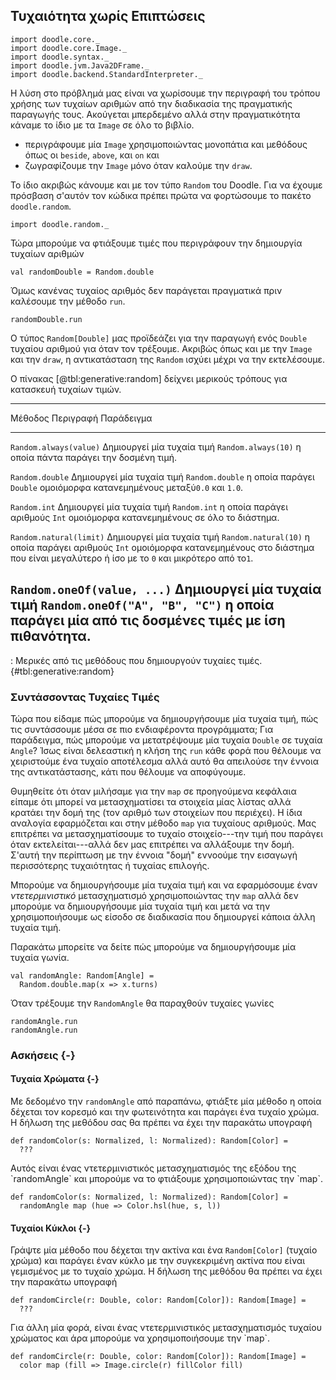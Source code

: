 ## Τυχαιότητα χωρίς Επιπτώσεις

```tut:invisible
import doodle.core._
import doodle.core.Image._
import doodle.syntax._
import doodle.jvm.Java2DFrame._
import doodle.backend.StandardInterpreter._
```

Η λύση στο πρόβλημά μας είναι να χωρίσουμε την περιγραφή του τρόπου χρήσης των τυχαίων αριθμών από την διαδικασία της πραγματικής παραγωγής τους. Ακούγεται μπερδεμένο αλλά στην πραγματικότητα κάναμε το ίδιο με τα `Image` σε όλο το βιβλίο.

- περιγράφουμε μία `Image` χρησιμοποιώντας μονοπάτια και μεθόδους όπως οι `beside`, `above`, και `on` και
- ζωγραφίζουμε την `Image` μόνο όταν καλούμε την `draw`.

Το ίδιο ακριβώς κάνουμε και με τον τύπο `Random` του Doodle. Για να έχουμε πρόσβαση σ'αυτόν τον κώδικα πρέπει πρώτα να φορτώσουμε το πακέτο `doodle.random`.

```tut:silent:book
import doodle.random._
```

Τώρα μπορούμε να φτιάξουμε τιμές που περιγράφουν την δημιουργία τυχαίων αριθμών

```tut:book
val randomDouble = Random.double
```

Όμως κανένας τυχαίος αριθμός δεν παράγεται πραγματικά πριν καλέσουμε την μέθοδο `run`.

```tut:book
randomDouble.run
```

Ο τύπος `Random[Double]` μας προϊδεάζει για την παραγωγή ενός `Double` τυχαίου αριθμού για όταν τον τρέξουμε. Ακριβώς όπως και με την `Image` και την `draw`, η αντικατάσταση της `Random` ισχύει μέχρι να την εκτελέσουμε.

Ο πίνακας [@tbl:generative:random] δείχνει μερικούς τρόπους για κατασκευή τυχαίων τιμών.

----------------------------------------------------------------------------------------
Μέθοδος                    Περιγραφή                       Παράδειγμα
-------------------------- ------------------------------ ------------------------------
`Random.always(value)`     Δημιουργεί μία τυχαία τιμή       `Random.always(10)`
                           η οποία πάντα παράγει την
                           δοσμένη τιμή.

`Random.double`            Δημιουργεί μία τυχαία τιμή       `Random.double`
                           η οποία παράγει `Double`
                           ομοιόμορφα κατανεμημένους
                           μεταξύ`0.0` και `1.0`.

`Random.int`               Δημιουργεί μία τυχαία τιμή        `Random.int`
                           η οποία παράγει αριθμούς `Int`
                           ομοιόμορφα κατανεμημένους
                           σε όλο το διάστημα.

`Random.natural(limit)`    Δημιουργεί μία τυχαία τιμή        `Random.natural(10)`
                           η οποία παράγει αριθμούς `Int`
                           ομοιόμορφα κατανεμημένους
                           στο διάστημα που είναι
                           μεγαλύτερο ή ίσο με το `0`
                           και μικρότερο από το`1`.

`Random.oneOf(value, ...)` Δημιουργεί μία τυχαία τιμή        `Random.oneOf("A", "B", "C")`
                           η οποία παράγει μία από τις
                           δοσμένες τιμές με ίση
                           πιθανότητα.
----------------------------------------------------------------------------------------

: Μερικές από τις μεθόδους που δημιουργούν τυχαίες τιμές. {#tbl:generative:random}


### Συντάσσοντας Τυχαίες Τιμές

Τώρα που είδαμε πώς μπορούμε να δημιουργήσουμε μία τυχαία τιμή, πώς τις συντάσσουμε μέσα σε πιο ενδιαφέροντα προγράμματα; Για παράδειγμα, πώς μπορούμε να μετατρέψουμε μία τυχαία `Double` σε τυχαία `Angle`? Ίσως είναι δελεαστική η κλήση της `run` κάθε φορά που θέλουμε να χειριστούμε ένα τυχαίο αποτέλεσμα αλλά αυτό θα απειλούσε την έννοια της αντικατάστασης, κάτι που θέλουμε να αποφύγουμε.

Θυμηθείτε ότι όταν μιλήσαμε για την `map` σε προηγούμενα κεφάλαια είπαμε ότι μπορεί να μετασχηματίσει τα στοιχεία μίας λίστας αλλά κρατάει την δομή της (τον αριθμό των στοιχείων που περιέχει). Η ίδια αναλογία εφαρμόζεται και στην μέθοδο `map` για τυχαίους αριθμούς. Μας επιτρέπει να μετασχηματίσουμε το τυχαίο στοιχείο---την τιμή που παράγει όταν εκτελείται---αλλά δεν μας επιτρέπει να αλλάξουμε την δομή. Σ'αυτή την περίπτωση με την έννοια "δομή" εννοούμε την εισαγωγή περισσότερης τυχαιότητας ή τυχαίας επιλογής.

Μπορούμε να δημιουργήσουμε μία τυχαία τιμή και να εφαρμόσουμε έναν *ντετερμινιστικό* μετασχηματισμό χρησιμοποιώντας την `map` αλλά δεν μπορούμε να δημιουργήσουμε μία τυχαία τιμή και μετά να την χρησιμοποιήσουμε ως είσοδο σε διαδικασία που δημιουργεί κάποια άλλη τυχαία τιμή.

Παρακάτω μπορείτε να δείτε πώς μπορούμε να δημιουργήσουμε μία τυχαία γωνία.

```tut:silent:book
val randomAngle: Random[Angle] =
  Random.double.map(x => x.turns)
```

Όταν τρέξουμε την `RandomAngle` θα παραχθούν τυχαίες γωνίες

```tut:book
randomAngle.run
randomAngle.run
```

### Ασκήσεις {-}

#### Τυχαία Χρώματα {-}

Με δεδομένο την `randomAngle` από παραπάνω, φτιάξτε μία μέθοδο η οποία δέχεται τον κορεσμό και την φωτεινότητα και παράγει ένα τυχαίο χρώμα. Η δήλωση της μεθόδου σας θα πρέπει να έχει την παρακάτω υπογραφή

```tut:silent:book
def randomColor(s: Normalized, l: Normalized): Random[Color] =
  ???
```

<div class="example">
Αυτός είναι ένας ντετερμινιστικός μετασχηματισμός της εξόδου της `randomAngle` και μπορούμε να το φτιάξουμε χρησιμοποιώντας την `map`.

```tut:silent:book
def randomColor(s: Normalized, l: Normalized): Random[Color] =
  randomAngle map (hue => Color.hsl(hue, s, l))
```
</div>

#### Τυχαίοι Κύκλοι {-}

Γράψτε μία μέθοδο που δέχεται την ακτίνα και ένα `Random[Color]` (τυχαίο χρώμα) και παράγει έναν κύκλο με την συγκεκριμένη ακτίνα που είναι γεμισμένος με το τυχαίο χρώμα. Η δήλωση της μεθόδου θα πρέπει να έχει την παρακάτω υπογραφή

```tut:silent:book
def randomCircle(r: Double, color: Random[Color]): Random[Image] =
  ???
```

<div class="example">
Για άλλη μία φορά, είναι ένας ντετερμινιστικός μετασχηματισμός τυχαίου χρώματος και άρα μπορούμε να χρησιμοποιήσουμε την `map`.

```tut:silent:book
def randomCircle(r: Double, color: Random[Color]): Random[Image] =
  color map (fill => Image.circle(r) fillColor fill)
```
</div>
